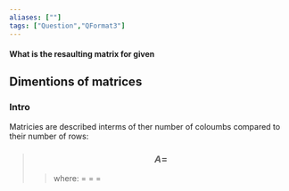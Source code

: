 ```yaml
---
aliases: [""]
tags: ["Question","QFormat3"]
---
```


#### What is the resaulting matrix for given
## Dimentions of matrices
### Intro

Matricies are described interms of ther number of coloumbs compared to their number of rows:

> ### $$ A = $$ 
>> where:
>> $=$ 
>> $=$
>> $=$
